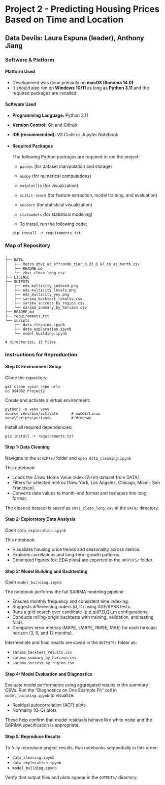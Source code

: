 # Project 2 - Predicting Housing Prices Based on Time and Location

## Data Devils: Laura Espuna (leader), Anthony Jiang

### Software & Platform

#### Platform Used
- Development was done primarily on **macOS (Sonoma 14.0)**.
- It should also run on **Windows 10/11** as long as **Python 3.11** and the required packages are installed.

#### Software Used
- **Programming Language:** Python 3.11
- **Version Control:** Git and Github
- **IDE (recommended):** VS Code or Jupyter Notebook

- #### Required Packages
  The following Python packages are required to run the project:
  - `pandas` (for dataset manipulation and storage)
  - `numpy` (for numerical computations)
  - `matplotlib` (for visualization)
  - `scikit-learn` (for feature extraction, model training, and evaluation)
  - `seaborn` (for statistical visualization)
  - `statmodels` (for statistical modeling)
 
  - To install, run the following code:
  ```
  pip install -r requirements.txt
  ```

### Map of Repository
```
.
├── DATA
│   ├── Metro_zhvi_uc_sfrcondo_tier_0.33_0.67_sm_sa_month.csv
│   ├── README.md
│   └── zhvi_clean_long.csv
├── LICENSE
├── OUTPUTS
│   ├── eda_multicity_indexed.png
│   ├── eda_multicity_levels.png
│   ├── eda_multicity_yoy.png
│   ├── sarima_backtest_results.csv
│   ├── sarima_success_by_region.csv
│   └── sarima_summary_by_horizon.csv
├── README.md
├── requirements.txt
└── scripts
    ├── data_cleaning.ipynb
    ├── data_exploration.ipynb
    └── model_building.ipynb

4 directories, 15 files

```

### Instructions for Reproduction

#### Step 0: Environment Setup

Clone the repository:
```
git clone <your_repo_url>
cd DS4002_Project2

```

Create and activate a virtual environment:
```
python3 -m venv venv
source venv/bin/activate      # macOS/Linux
venv\Scripts\activate         # Windows
```

Install all required dependencies:
```
pip install -r requirements.txt
```

#### Step 1: Data Cleaning

Navigate to the `SCRIPTS/` folder and `open data_cleaning.ipynb`

This notebook:
- Loads the Zillow Home Value Index (ZHVI) dataset from DATA/.
- Filters for selected metros (New York, Los Angeles, Chicago, Miami, San Francisco).
- Converts date values to month-end format and reshapes into long format.

The cleaned dataset is saved as `zhvi_clean_long.csv` in the `DATA/` directory.

#### Step 2: Exploratory Data Analysis

Open `data_exploration.ipynb`

This notebook:
- Visualizes housing price trends and seasonality across metros.
- Explores correlations and long-term growth patterns.
- Generated figures (ex. EDA plots) are exported to the `OUTPUTS/` folder.

#### Step 3: Model Building and Backtesting

Open `model_building.ipynb`

The notebook performs the full SARIMA modeling pipeline:
- Ensures monthly frequency and consistent time indexing.
- Suggests differencing orders (d, D) using ADF/KPSS tests.
- Runs a grid search over candidate (p,d,q)(P,D,Q)_m configurations.
- Conducts rolling-origin backtests with training, validation, and testing folds.
- Computes error metrics (MAPE, sMAPE, RMSE, MAE) for each forecast horizon (3, 6, and 12 months).

Intermediate and final results are saved in the `OUTPUTS/` folder as:
- `sarima_backtest_results.csv`
- `sarima_summary_by_horizon.csv`
- `sarima_success_by_region.csv`

#### Step 4: Model Evaluation and Diagnostics

Evaluate model performance using aggregated results in the summary CSVs.
Run the “Diagnostics on One Example Fit” cell in `model_building.ipynb` to visualize:
- Residual autocorrelation (ACF) plots
- Normality (Q–Q) plots

These help confirm that model residuals behave like white noise and the SARIMA specification is appropriate.

#### Step 5: Reproduce Results

To fully reproduce project results:
Run notebooks sequentially in this order:
- `data_cleaning.ipynb`
- `data_exploration.ipynb`
- `model_building.ipynb`

Verify that output files and plots appear in the `OUTPUTS/` directory.
